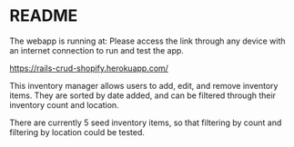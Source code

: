 # README
The webapp is running at:
Please access the link through any device with an internet connection to run and test the app. 

https://rails-crud-shopify.herokuapp.com/

This inventory manager allows users to add, edit, and remove inventory items.
They are sorted by date added, and can be filtered through their inventory count and location. 

There are currently 5 seed inventory items, so that filtering by count and filtering by location could be tested.
